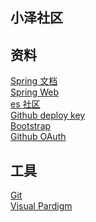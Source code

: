 ## 小泽社区

## 资料
[Spring 文档](https://spring.io/guides) \
[Spring Web](https://spring.io/guides/gs/serving-web-content/) \
[es 社区](https://elasticsearch.cn/explore) \
[Github deploy key](https://developer.github.com/v3/guides/managing-deploy-keys/#deploy-keys) \
[Bootstrap](https://v3.bootcss.com/getting-started/) \
[Github OAuth](https://developer.github.com/apps/building-oauth-apps/creating-an-oauth-app/) 


## 工具
[Git](https://git-scm.com/download) \
[Visual Pardigm](https://www.visual-pardigm.com)
